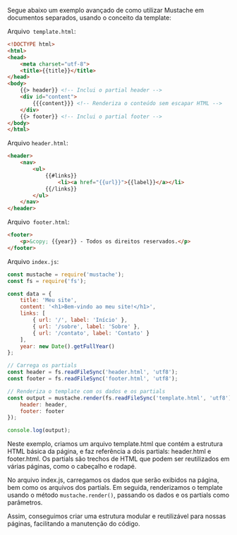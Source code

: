 Segue abaixo um exemplo avançado de como utilizar Mustache em documentos separados, usando o conceito da template:

Arquivo` template.html`:

```html
<!DOCTYPE html>
<html>
<head>
	<meta charset="utf-8">
	<title>{{title}}</title>
</head>
<body>
	{{> header}} <!-- Inclui o partial header -->
	<div id="content">
		{{{content}}} <!-- Renderiza o conteúdo sem escapar HTML -->
	</div>
	{{> footer}} <!-- Inclui o partial footer -->
</body>
</html>
```

Arquivo `header.html`:

```html
<header>
	<nav>
		<ul>
			{{#links}}
				<li><a href="{{url}}">{{label}}</a></li>
			{{/links}}
		</ul>
	</nav>
</header>
```

Arquivo` footer.html`:

```html
<footer>
	<p>&copy; {{year}} - Todos os direitos reservados.</p>
</footer>
```

Arquivo `index.js`:

```javascript
const mustache = require('mustache');
const fs = require('fs');

const data = {
    title: 'Meu site',
    content: '<h1>Bem-vindo ao meu site!</h1>',
    links: [
        { url: '/', label: 'Início' },
        { url: '/sobre', label: 'Sobre' },
        { url: '/contato', label: 'Contato' }
    ],
    year: new Date().getFullYear()
};

// Carrega os partials
const header = fs.readFileSync('header.html', 'utf8');
const footer = fs.readFileSync('footer.html', 'utf8');

// Renderiza o template com os dados e os partials
const output = mustache.render(fs.readFileSync('template.html', 'utf8'), data, {
    header: header,
    footer: footer
});

console.log(output);
```

Neste exemplo, criamos um arquivo template.html que contém a estrutura HTML básica da página, e faz referência a dois partials: header.html e footer.html. Os partials são trechos de HTML que podem ser reutilizados em várias páginas, como o cabeçalho e rodapé.

No arquivo index.js, carregamos os dados que serão exibidos na página, bem como os arquivos dos partials. Em seguida, renderizamos o template usando o método `mustache.render()`, passando os dados e os partials como parâmetros.

Assim, conseguimos criar uma estrutura modular e reutilizável para nossas páginas, facilitando a manutenção do código.
